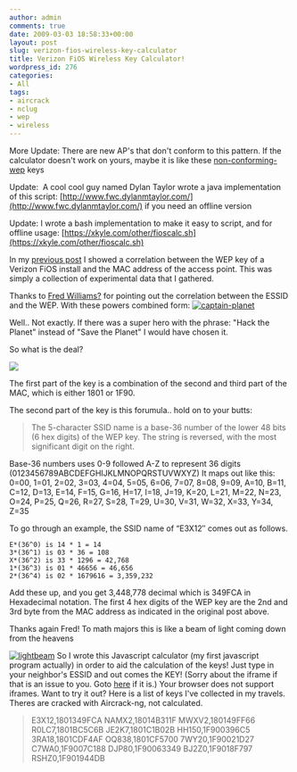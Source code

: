 ```yaml
---
author: admin
comments: true
date: 2009-03-03 18:58:33+00:00
layout: post
slug: verizon-fios-wireless-key-calculator
title: Verizon FiOS Wireless Key Calculator!
wordpress_id: 276
categories:
- All
tags:
- aircrack
- nclug
- wep
- wireless
---
```


More Update: There are new AP's that don't conform to this pattern. If the calculator doesn't work on yours, maybe it is like these [non-conforming-wep](https://xkyle.com/2010/04/02/help-wanted-what-is-the-pattern-in-these-new-wep-keys/) keys

Update:  A cool cool guy named Dylan Taylor wrote a java implementation of this script: [http://www.fwc.dylanmtaylor.com/](http://www.fwc.dylanmtaylor.com/) if you need an offline version

Update: I wrote a bash implementation to make it easy to script, and for offline usage: [https://xkyle.com/other/fioscalc.sh](https://xkyle.com/other/fioscalc.sh)

In my [previous post](https://xkyle.com/2009/02/07/verizon-fios-wireless-security-analysis/) I showed a correlation between the WEP key of a Verizon FiOS install and the MAC address of the access point. This was simply a collection of experimental data that I gathered.

Thanks to [Fred Williams?](http://www.linkedin.com/pub/dir/Fred/Williams?trk=ppro_find_others) for pointing out the correlation between the ESSID and the WEP. With these powers combined form:
[![captain-planet](/uploads/captain-planet-185x300.jpg)](/uploads/captain-planet.jpeg)

Well.. Not exactly. If there was a super hero with the phrase: "Hack the Planet" instead of "Save the Planet" I would have chosen it.

So what is the deal?

[![](/uploads/verizon_fios_250.jpg)](/uploads/verizon_fios_250.jpg)

The first part of the key is a combination of the second and third part of the MAC, which is either 1801 or 1F90.

The second part of the key is this forumula.. hold on to your butts:


> The 5-character SSID name is a base-36 number of the lower 48 bits (6 hex digits) of the WEP key. The string is reversed, with the most significant digit on the right.

Base-36 numbers uses 0-9 followed A-Z to represent 36 digits (0123456789ABCDEFGHIJKLMNOPQRSTUVWXYZ)
It maps out like this:
    0=00, 1=01, 2=02, 3=03, 4=04, 5=05,
    6=06, 7=07, 8=08, 9=09, A=10, B=11,
    C=12, D=13, E=14, F=15, G=16, H=17,
    I=18, J=19, K=20, L=21, M=22, N=23,
    O=24, P=25, Q=26, R=27, S=28, T=29,
    U=30, V=31, W=32, X=33, Y=34, Z=35

To go through an example, the SSID name of “E3X12″ comes out as follows.

    E*(36^0) is 14 * 1 = 14
    3*(36^1) is 03 * 36 = 108
    X*(36^2) is 33 * 1296 = 42,768
    1*(36^3) is 01 * 46656 = 46,656
    2*(36^4) is 02 * 1679616 = 3,359,232
Add these up, and you get 3,448,778 decimal which is 349FCA in Hexadecimal notation.
The first 4 hex digits of the WEP key are the 2nd and 3rd byte from the MAC address as indicated in the original post above.


Thanks again Fred! To math majors this is like a beam of light coming down from the heavens

[![lightbeam](/uploads/lightbeam.jpg)](http://www.flickr.com/photos/dorowski/456250234/)
So I wrote this Javascript calculator (my first javascript program actually) in order to aid the calculation of the keys! Just type in your neighbor's ESSID and out comes the KEY!
(Sorry about the iframe if that is an issue to you. Goto [here](https://xkyle.com/other/wep.html) if it is.)
Your browser does not support iframes.
Want to try it out? Here is a list of keys I've collected in my travels. Theres are cracked with Aircrack-ng, not calculated.


> E3X12,1801349FCA
NAMX2,18014B311F
MWXV2,180149FF66
R0LC7,1801BC5C6B
JE2K7,1801C1B02B
HH150,1F900396C5
3RA18,1801CDF4AF
OQ838,1801CF5700
7WY20,1F90021D27
C7WA0,1F9007C188
DJP80,1F90063349
BJ2Z0,1F9018F797
RSHZ0,1F901944DB
